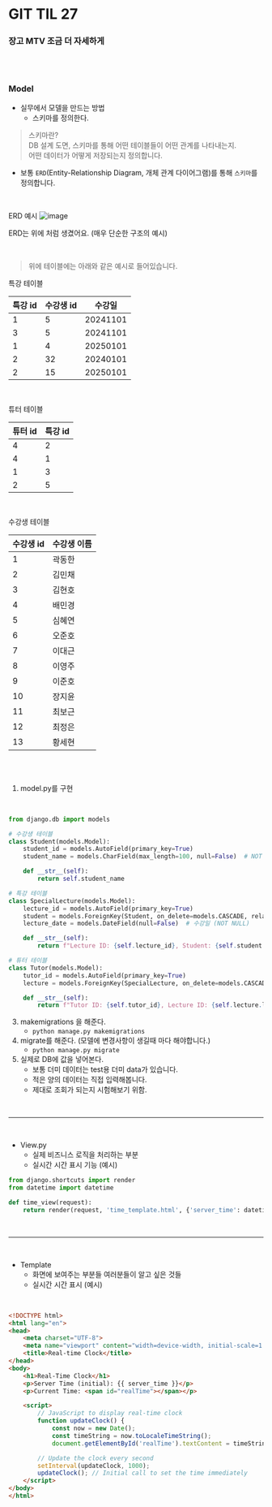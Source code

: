 # GIT TIL 27

### 장고 MTV 조금 더 자세하게


<br><br>

### Model
- 실무에서 모델을 만드는 방법
    - 스키마를 정의한다.
>스키마란? <br>
>DB 설계 도면, 스키마를 통해 어떤 테이블들이 어떤 관계를 나타내는지. <br>
>어떤 데이터가 어떻게 저장되는지 정의합니다.
- 보통 `ERD`(Entity-Relationship Diagram, 개체 관계 다이어그램)를 통해 `스키마`를 정의합니다.
   
<br>

ERD 예시
![image](https://github.com/user-attachments/assets/3386ac94-5158-4857-be25-3a58827b4560)

ERD는 위에 처럼 생겼어요. (매우 단순한 구조의 예시)

<br>

>위에 테이블에는 아래와 같은 예시로 들어있습니다.
                
특강 테이블

| 특강 id | 수강생 id | 수강일 |
| --- | --- | --- |
| 1 | 5 | 20241101 |
| 3 | 5 | 20241101 |
| 1 | 4 | 20250101 |
| 2 | 32 | 20240101 |
| 2 | 15 | 20250101 |

<br>

튜터 테이블

| 튜터 id | 특강 id |
| --- | --- |
| 4 | 2 |
| 4 | 1 |
| 1 | 3 |
| 2 | 5 |

<br>

수강생 테이블

| 수강생 id | 수강생 이름 |
| --- | --- |
| 1 | 곽동한 |
| 2 | 김민채 |
| 3 | 김현호 |
| 4 | 배민경 |
| 5 | 심혜연 |
| 6 | 오준호 |
| 7 | 이대근 |
| 8 | 이영주 |
| 9 | 이준호 |
| 10 | 장지윤 |
| 11 | 최보근 |
| 12 | 최정은 |
| 13 | 황세현 |

<br><br>

1. model.py를 구현

<br>

```python
from django.db import models

# 수강생 테이블
class Student(models.Model):
    student_id = models.AutoField(primary_key=True)
    student_name = models.CharField(max_length=100, null=False)  # NOT NULL 설정

    def __str__(self):
        return self.student_name

# 특강 테이블
class SpecialLecture(models.Model):
    lecture_id = models.AutoField(primary_key=True)
    student = models.ForeignKey(Student, on_delete=models.CASCADE, related_name='lectures')  # 수강생 외래 키
    lecture_date = models.DateField(null=False)  # 수강일 (NOT NULL)

    def __str__(self):
        return f"Lecture ID: {self.lecture_id}, Student: {self.student.student_name}"

# 튜터 테이블
class Tutor(models.Model):
    tutor_id = models.AutoField(primary_key=True)
    lecture = models.ForeignKey(SpecialLecture, on_delete=models.CASCADE, related_name='tutors')  # 특강 외래 키

    def __str__(self):
        return f"Tutor ID: {self.tutor_id}, Lecture ID: {self.lecture.lecture_id}"

```
3. makemigrations 을 해준다.
    - `python manage.py makemigrations`
4. migrate를 해준다. (모델에 변경사항이 생길때 마다 해야합니다.)
    - `python manage.py migrate`
5. 실제로 DB에 값을 넣어본다.
    - 보통 더미 데이터는 test용 더미 data가 있습니다.
    - 적은 양의 데이터는 직접 입력해봅니다.
    - 제대로 조회가 되는지 시험해보기 위함.

<br>

---

<br>

- View.py
    - 실제 비즈니스 로직을 처리하는 부분
    - 실시간 시간 표시 기능 (예시)

```python
from django.shortcuts import render
from datetime import datetime

def time_view(request):
    return render(request, 'time_template.html', {'server_time': datetime.now()})
```
<br>

---

<br>

- Template
    - 화면에 보여주는 부분들 여러분들이 알고 싶은 것들
    - 실시간 시간 표시 (예시)

<br>

```html
<!DOCTYPE html>
<html lang="en">
<head>
    <meta charset="UTF-8">
    <meta name="viewport" content="width=device-width, initial-scale=1.0">
    <title>Real-time Clock</title>
</head>
<body>
    <h1>Real-Time Clock</h1>
    <p>Server Time (initial): {{ server_time }}</p>
    <p>Current Time: <span id="realTime"></span></p>

    <script>
        // JavaScript to display real-time clock
        function updateClock() {
            const now = new Date();
            const timeString = now.toLocaleTimeString();
            document.getElementById('realTime').textContent = timeString;}

        // Update the clock every second
        setInterval(updateClock, 1000);
        updateClock(); // Initial call to set the time immediately
    </script>
</body>
</html>
```
